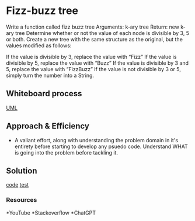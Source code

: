 # Fizz-buzz tree

Write a function called fizz buzz tree
Arguments: k-ary tree
Return: new k-ary tree
Determine whether or not the value of each node is divisible by 3, 5 or both. Create a new tree with the same structure as the original, but the values modified as follows:

If the value is divisible by 3, replace the value with “Fizz”
If the value is divisible by 5, replace the value with “Buzz”
If the value is divisible by 3 and 5, replace the value with “FizzBuzz”
If the value is not divisible by 3 or 5, simply turn the number into a String.

 ## Whiteboard process

[UML]()

 ## Approach & Efficiency

* A valiant effort, along with understanding the problem domain in it's entirety before starting to develop any psuedo code. Understand WHAT is going into the problem before tackling it.

 ## Solution

[code](fizzbuzz.js)
[test](fizzbuzz.test.js)

### Resources

*YouTube
*Stackoverflow
*ChatGPT